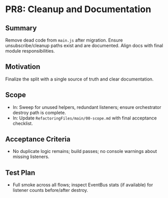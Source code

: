 # PR8: Cleanup and Documentation

## Summary
Remove dead code from `main.js` after migration. Ensure unsubscribe/cleanup paths exist and are documented. Align docs with final module responsibilities.

## Motivation
Finalize the split with a single source of truth and clear documentation.

## Scope
- In: Sweep for unused helpers, redundant listeners; ensure orchestrator destroy path is complete.
- In: Update `RefactoringFiles/main/00-scope.md` with final acceptance checklist.

## Acceptance Criteria
- No duplicate logic remains; build passes; no console warnings about missing listeners.

## Test Plan
- Full smoke across all flows; inspect EventBus stats (if available) for listener counts before/after destroy.

